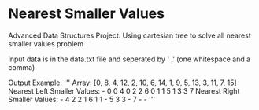 # Nearest Smaller Values
Advanced Data Structures Project: Using cartesian tree to solve all nearest smaller values problem

Input data is in the data.txt file and seperated by ' ,' (one whitespace and a comma)

Output Example:
'''
Array:  [0, 8, 4, 12, 2, 10, 6, 14, 1, 9, 5, 13, 3, 11, 7, 15]
Nearest Left Smaller Values:  - 0 0 4 0 2 2 6 0 1 1 5 1 3 3 7 
Nearest Right Smaller Values: - 4 2 2 1 6 1 1 - 5 3 3 - 7 - - 
'''

